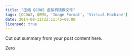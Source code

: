 ```yaml
---
title: "压缩 QCOW2 虚拟机镜像文件"
tags: [QCOW2, QEMU, 'Image Format', 'Virtual Machine']
date: 2014-08-11T22:11:45+08:00
licensed: true
---
```


Cut out summary from your post content here.

<!--more-->

Zero
